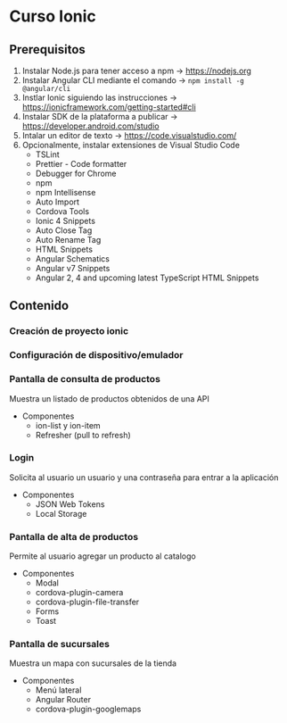 # Curso Ionic

## Prerequisitos

1. Instalar Node.js para tener acceso a npm -> <https://nodejs.org>
2. Instalar Angular CLI mediante el comando -> ```npm install -g @angular/cli```
3. Instlar Ionic siguiendo las instrucciones -> <https://ionicframework.com/getting-started#cli>
4. Instalar SDK de la plataforma a publicar -> <https://developer.android.com/studio>
5. Intalar un editor de texto -> <https://code.visualstudio.com/>
6. Opcionalmente, instalar extensiones de Visual Studio Code
    * TSLint
    * Prettier - Code formatter
    * Debugger for Chrome
    * npm
    * npm Intellisense
    * Auto Import
    * Cordova Tools
    * Ionic 4 Snippets
    * Auto Close Tag
    * Auto Rename Tag
    * HTML Snippets
    * Angular Schematics
    * Angular v7 Snippets
    * Angular 2, 4 and upcoming latest TypeScript HTML Snippets

## Contenido

### Creación de proyecto ionic

### Configuración de dispositivo/emulador

### Pantalla de consulta de productos

Muestra un listado de productos obtenidos de una API

* Componentes
  * ion-list y ion-item
  * Refresher (pull to refresh)

### Login

Solicita al usuario un usuario y una contraseña para entrar a la aplicación

* Componentes
  * JSON Web Tokens
  * Local Storage

### Pantalla de alta de productos

Permite al usuario agregar un producto al catalogo

* Componentes
  * Modal
  * cordova-plugin-camera
  * cordova-plugin-file-transfer
  * Forms
  * Toast

### Pantalla de sucursales

Muestra un mapa con sucursales de la tienda

* Componentes
  * Menú lateral
  * Angular Router
  * cordova-plugin-googlemaps
